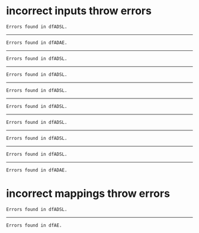 # incorrect inputs throw errors

    Errors found in dfADSL.

---

    Errors found in dfADAE.

---

    Errors found in dfADSL.

---

    Errors found in dfADSL.

---

    Errors found in dfADSL.

---

    Errors found in dfADSL.

---

    Errors found in dfADSL.

---

    Errors found in dfADSL.

---

    Errors found in dfADSL.

---

    Errors found in dfADAE.

# incorrect mappings throw errors

    Errors found in dfADSL.

---

    Errors found in dfAE.

